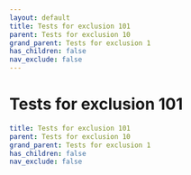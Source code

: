```yaml
---
layout: default
title: Tests for exclusion 101
parent: Tests for exclusion 10
grand_parent: Tests for exclusion 1
has_children: false
nav_exclude: false
---
```

# Tests for exclusion 101

```yaml
title: Tests for exclusion 101
parent: Tests for exclusion 10
grand_parent: Tests for exclusion 1
has_children: false
nav_exclude: false
```